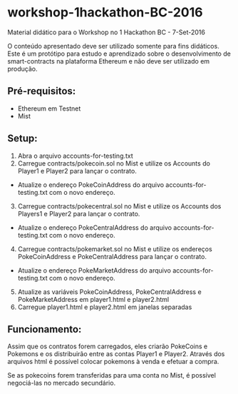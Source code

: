 # workshop-1hackathon-BC-2016
Material didático para o Workshop no 1 Hackathon BC - 7-Set-2016

O conteúdo apresentado deve ser utilizado somente para fins didáticos. Este é um protótipo para estudo e aprendizado sobre o desenvolvimento de smart-contracts na plataforma Ethereum e não deve ser utilizado em produção.

## Pré-requisitos:
- Ethereum em Testnet
- Mist

## Setup:

1. Abra o arquivo accounts-for-testing.txt
2. Carregue contracts/pokecoin.sol no Mist e utilize os Accounts do Player1 e Player2 para lançar o contrato.
  - Atualize o endereço PokeCoinAddress do arquivo accounts-for-testing.txt com o novo endereço.
3. Carregue contracts/pokecentral.sol no Mist e utilize os Accounts dos Players1 e Player2 para lançar o contrato.
  - Atualize o endereço PokeCentralAddress do arquivo accounts-for-testing.txt com o novo endereço.
4. Carregue contracts/pokemarket.sol no Mist e utilize os endereços PokeCoinAddress e PokeCentralAddress para lançar o contrato.
  - Atualize o endereço PokeMarketAddress do arquivo accounts-for-testing.txt com o novo endereço.
5. Atualize as variáveis PokeCoinAddress, PokeCentralAddress e PokeMarketAddress em player1.html e player2.html
6. Carregue player1.html e player2.html em janelas separadas

## Funcionamento: 

Assim que os contratos forem carregados, eles criarão PokeCoins e Pokemons e os distribuirão entre as contas Player1 e Player2.
Através dos arquivos html é possível colocar pokemons à venda e efetuar a compra.

Se as pokecoins forem transferidas para uma conta no Mist, é possível negociá-las no mercado secundário.

